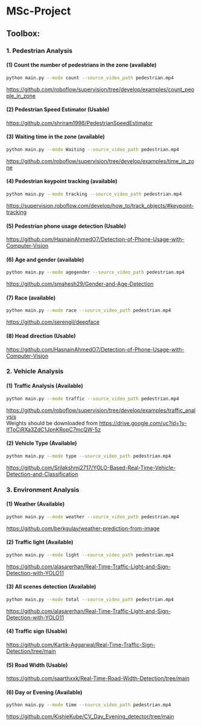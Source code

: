 # MSc-Project

## Toolbox:
### 1. Pedestrian Analysis 
#### (1) Count the number of pedestrians in the zone (available)
```bash
python main.py --mode count --source_video_path pedestrian.mp4
```
https://github.com/roboflow/supervision/tree/develop/examples/count_people_in_zone
#### (2) Pedestrian Speed Estimator (Usable)
https://github.com/shriram1998/PedestrianSpeedEstimator
#### (3) Waiting time in the zone (available)
```bash
python main.py --mode Waiting --source_video_path pedestrian.mp4
```  
https://github.com/roboflow/supervision/tree/develop/examples/time_in_zone
#### (4) Pedestrian keypoint tracking (available)
```bash
python main.py --mode tracking --source_video_path pedestrian.mp4
```    
https://supervision.roboflow.com/develop/how_to/track_objects/#keypoint-tracking
#### (5) Pedestrian phone usage detection (Usable)
https://github.com/HasnainAhmedO7/Detection-of-Phone-Usage-with-Computer-Vision
#### (6) Age and gender (available)
```bash
python main.py --mode agegender --source_video_path pedestrian.mp4
```
https://github.com/smahesh29/Gender-and-Age-Detection  
#### (7) Race (available)
```bash
python main.py --mode race --source_video_path pedestrian.mp4
```
https://github.com/serengil/deepface
#### (8) Head direction (Usable)
https://github.com/HasnainAhmedO7/Detection-of-Phone-Usage-with-Computer-Vision
### 2. Vehicle Analysis 
#### (1) Traffic Analysis (Available)
```bash
python main.py --mode traffic --source_video_path pedestrian.mp4
```  
https://github.com/roboflow/supervision/tree/develop/examples/traffic_analysis  
Weights should be downloaded from https://drive.google.com/uc?id=1y-IfToCjRXa3ZdC1JpnKRopC7mcQW-5z  
#### (2) Vehicle Type (Available)
```bash
python main.py --mode type --source_video_path pedestrian.mp4
```  
https://github.com/Srilakshmi2717/YOLO-Based-Real-Time-Vehicle-Detection-and-Classification
### 3. Environment Analysis 
#### (1) Weather (Available)
```bash
python main.py --mode weather --source_video_path pedestrian.mp4
```  
https://github.com/berkgulay/weather-prediction-from-image
#### (2) Traffic light (Available)
```bash
python main.py --mode light --source_video_path pedestrian.mp4
```  
https://github.com/alasarerhan/Real-Time-Traffic-Light-and-Sign-Detection-with-YOLO11
#### (3) All scenes detection (Available)
```bash
python main.py --mode total --source_video_path pedestrian.mp4
```  
https://github.com/alasarerhan/Real-Time-Traffic-Light-and-Sign-Detection-with-YOLO11
#### (4) Traffic sign (Usable)
https://github.com/Kartik-Aggarwal/Real-Time-Traffic-Sign-Detection/tree/main
#### (5) Road Width (Usable)
https://github.com/saarthxxk/Real-Time-Road-Width-Detection/tree/main
#### (6) Day or Evening (Available)
```bash
python main.py --mode time --source_video_path pedestrian.mp4
```
https://github.com/KishieKube/CV_Day_Evening_detector/tree/main
